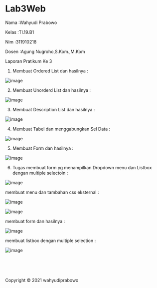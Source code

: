# Lab3Web
<p>Nama   :Wahyudi Prabowo </p>
<p>Kelas  :TI.19.B1 </p>
<p>Nim    :311910218 </p> 
<p>Dosen  :Agung Nugroho,S.Kom.,M.Kom </p>

Laporan Pratikum Ke 3


1. Membuat Ordered List dan hasilnya :

![image](https://user-images.githubusercontent.com/81431392/114311390-66349180-9aa3-11eb-9da0-18d512ff042d.png)

2. Membuat Unorderd List dan hasilnya :

![image](https://user-images.githubusercontent.com/81431392/114311519-f4a91300-9aa3-11eb-8576-139c70daae9e.png)

3. Membuat Description List dan hasilnya :

![image](https://user-images.githubusercontent.com/81431392/114311615-51a4c900-9aa4-11eb-95d3-9f020f01c258.png)

4. Membuat Tabel dan menggabungkan Sel Data :

![image](https://user-images.githubusercontent.com/81431392/114311887-7188bc80-9aa5-11eb-843a-bdbeda519f09.png)

5. Membuat Form dan hasilnya :

![image](https://user-images.githubusercontent.com/81431392/114312136-7306b480-9aa6-11eb-8b2b-0b5f83943265.png)

6. Tugas membuat form yg menampilkan Dropdown menu dan Listbox dengan multiple selectoin :

![image](https://user-images.githubusercontent.com/81431392/114333392-108cd300-9afd-11eb-8678-a16f7b031c2c.png)

membuat menu dan tambahan css eksternal :

![image](https://user-images.githubusercontent.com/81431392/114331599-36b07400-9af9-11eb-8de1-1143ae34e1af.png)

![image](https://user-images.githubusercontent.com/81431392/114331430-d02b5600-9af8-11eb-9640-21e492b249a6.png)

membuat form dan hasilnya :

![image](https://user-images.githubusercontent.com/81431392/114332124-6d3abe80-9afa-11eb-90d7-768dc6703cd8.png)

membuat listbox dengan multiple selection :

![image](https://user-images.githubusercontent.com/81431392/114332314-d8849080-9afa-11eb-9d91-7064bcced593.png)


<br><br><br>
<p>Copyright © 2021 wahyudiprabowo</p>
